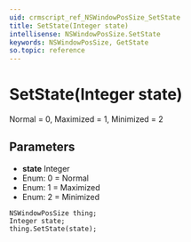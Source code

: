 ```yaml
---
uid: crmscript_ref_NSWindowPosSize_SetState
title: SetState(Integer state)
intellisense: NSWindowPosSize.SetState
keywords: NSWindowPosSize, GetState
so.topic: reference
---
```


# SetState(Integer state)

Normal = 0, Maximized = 1, Minimized = 2

## Parameters

* **state** Integer
* Enum: 0 = Normal
* Enum: 1 = Maximized
* Enum: 2 = Minimized

```crmscript
NSWindowPosSize thing;
Integer state;
thing.SetState(state);
```

